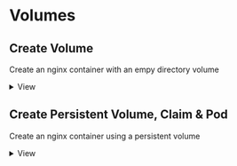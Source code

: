 # Volumes

## Create Volume
Create an nginx container with an empy directory volume
<details>
  <summary>View</summary>
  
  ```
  apiVersion: v1
  kind: Pod
  metadata:
    name: nginx
  spec:
    volumes:
    - name: myvol
      emptyDir: {}
    containers:
    - name: nginx
      image: nginx
      volumeMounts:
      - name: myvol
        mountPath: /etc/data
    restartPolicy: Never
  ```
</details>

## Create Persistent Volume, Claim & Pod
Create an nginx container using a persistent volume
<details>
  <summary>View</summary>
  
  ```
  kind: PersistentVolume
  apiVersion: v1
  metadata:
    name: mypvol
  spec:
    storageClassName: standard
    capacity:
      storage: 10Mi
    accessModes:
      - ReadWriteOnce
      - ReadWriteMany
    hostPath:
      path: /etc/pvol
  ```
  
  ```
  apiVersion: v1
  kind: PersistentVolumeClaim
  metadata:
    name: mypvc
  spec:
    storageClassName: standard
    accessModes:
      - ReadWriteOnce
    resources:
      requests:
        storage: 1Mi
  ```
  
  ```
  apiVersion: v1
  kind: Pod
  metadata:
    name: nginx
  spec:
    volumes:
    - name: myvol
      persistentVolumeClaim:
        claimName: mypvc
    containers:
    - name: nginx
      image: nginx
      volumeMounts:
      - name: myvol
        mountPath: /etc/data
    restartPolicy: Never
  ```
</details>

